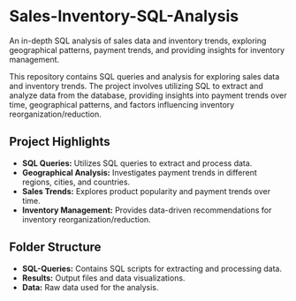 # Sales-Inventory-SQL-Analysis
An in-depth SQL analysis of sales data and inventory trends, exploring geographical patterns, payment trends, and providing insights for inventory management.

This repository contains SQL queries and analysis for exploring sales data and inventory trends. The project involves utilizing SQL to extract and analyze data from the database, providing insights into payment trends over time, geographical patterns, and factors influencing inventory reorganization/reduction.

## Project Highlights

- **SQL Queries:** Utilizes SQL queries to extract and process data.
- **Geographical Analysis:** Investigates payment trends in different regions, cities, and countries.
- **Sales Trends:** Explores product popularity and payment trends over time.
- **Inventory Management:** Provides data-driven recommendations for inventory reorganization/reduction.

## Folder Structure

- **SQL-Queries:** Contains SQL scripts for extracting and processing data.
- **Results:** Output files and data visualizations.
- **Data:** Raw data used for the analysis.


